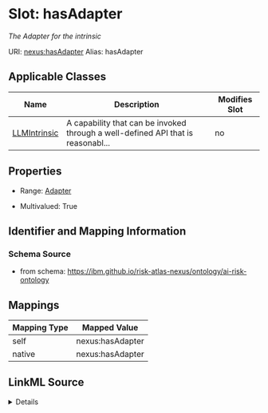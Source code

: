 

# Slot: hasAdapter


_The Adapter for the intrinsic_





URI: [nexus:hasAdapter](https://ibm.github.io/risk-atlas-nexus/ontology/hasAdapter)
Alias: hasAdapter

<!-- no inheritance hierarchy -->





## Applicable Classes

| Name | Description | Modifies Slot |
| --- | --- | --- |
| [LLMIntrinsic](LLMIntrinsic.md) | A capability that can be invoked through a well-defined API that is reasonabl... |  no  |







## Properties

* Range: [Adapter](Adapter.md)

* Multivalued: True





## Identifier and Mapping Information







### Schema Source


* from schema: https://ibm.github.io/risk-atlas-nexus/ontology/ai-risk-ontology




## Mappings

| Mapping Type | Mapped Value |
| ---  | ---  |
| self | nexus:hasAdapter |
| native | nexus:hasAdapter |




## LinkML Source

<details>
```yaml
name: hasAdapter
description: The Adapter for the intrinsic
from_schema: https://ibm.github.io/risk-atlas-nexus/ontology/ai-risk-ontology
rank: 1000
domain: LLMIntrinsic
alias: hasAdapter
domain_of:
- LLMIntrinsic
range: Adapter
multivalued: true
inlined: false

```
</details>
